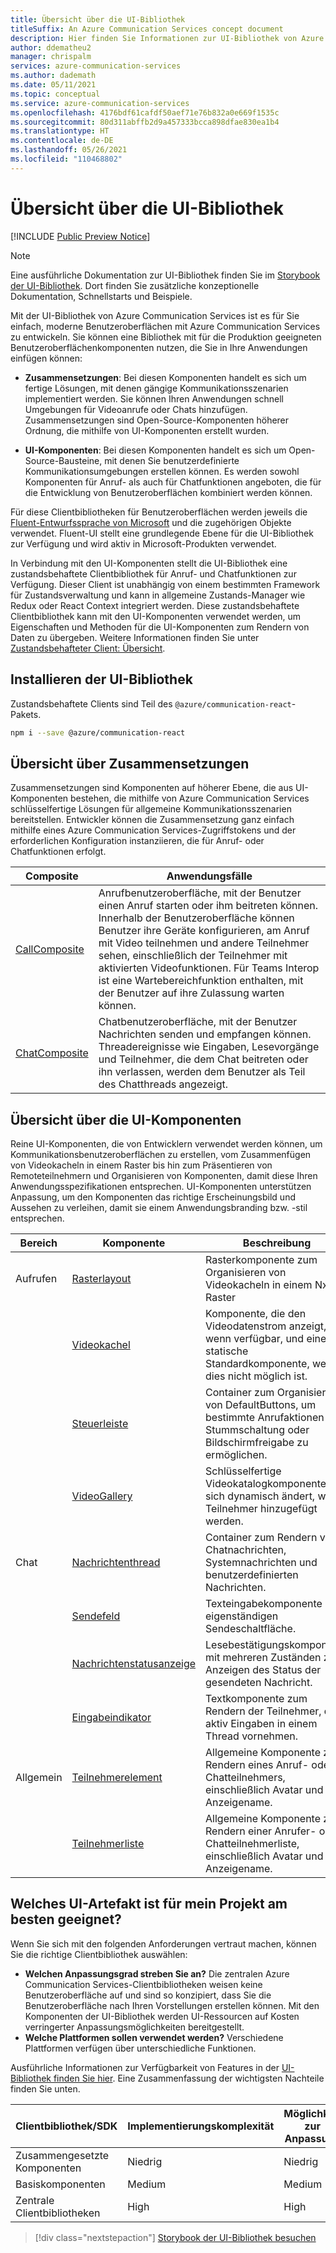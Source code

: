 ```yaml
---
title: Übersicht über die UI-Bibliothek
titleSuffix: An Azure Communication Services concept document
description: Hier finden Sie Informationen zur UI-Bibliothek von Azure Communication Services.
author: ddematheu2
manager: chrispalm
services: azure-communication-services
ms.author: dademath
ms.date: 05/11/2021
ms.topic: conceptual
ms.service: azure-communication-services
ms.openlocfilehash: 4176bdf61cafdf50aef71e76b832a0e669f1535c
ms.sourcegitcommit: 80d311abffb2d9a457333bcca898dfae830ea1b4
ms.translationtype: HT
ms.contentlocale: de-DE
ms.lasthandoff: 05/26/2021
ms.locfileid: "110468802"
---
```

# <a name="ui-library-overview"></a>Übersicht über die UI-Bibliothek

[!INCLUDE [Public Preview Notice](../../includes/public-preview-include.md)]

> [!NOTE]
> Eine ausführliche Dokumentation zur UI-Bibliothek finden Sie im [Storybook der UI-Bibliothek](https://azure.github.io/communication-ui-library). Dort finden Sie zusätzliche konzeptionelle Dokumentation, Schnellstarts und Beispiele.

Mit der UI-Bibliothek von Azure Communication Services ist es für Sie einfach, moderne Benutzeroberflächen mit Azure Communication Services zu entwickeln. Sie können eine Bibliothek mit für die Produktion geeigneten Benutzeroberflächenkomponenten nutzen, die Sie in Ihre Anwendungen einfügen können:

- **Zusammensetzungen**: Bei diesen Komponenten handelt es sich um fertige Lösungen, mit denen gängige Kommunikationsszenarien implementiert werden.
  Sie können Ihren Anwendungen schnell Umgebungen für Videoanrufe oder Chats hinzufügen.
  Zusammensetzungen sind Open-Source-Komponenten höherer Ordnung, die mithilfe von UI-Komponenten erstellt wurden.

- **UI-Komponenten**: Bei diesen Komponenten handelt es sich um Open-Source-Bausteine, mit denen Sie benutzerdefinierte Kommunikationsumgebungen erstellen können.
  Es werden sowohl Komponenten für Anruf- als auch für Chatfunktionen angeboten, die für die Entwicklung von Benutzeroberflächen kombiniert werden können.

Für diese Clientbibliotheken für Benutzeroberflächen werden jeweils die [Fluent-Entwurfssprache von Microsoft](https://developer.microsoft.com/fluentui/) und die zugehörigen Objekte verwendet. Fluent-UI stellt eine grundlegende Ebene für die UI-Bibliothek zur Verfügung und wird aktiv in Microsoft-Produkten verwendet.

In Verbindung mit den UI-Komponenten stellt die UI-Bibliothek eine zustandsbehaftete Clientbibliothek für Anruf- und Chatfunktionen zur Verfügung.
Dieser Client ist unabhängig von einem bestimmten Framework für Zustandsverwaltung und kann in allgemeine Zustands-Manager wie Redux oder React Context integriert werden.
Diese zustandsbehaftete Clientbibliothek kann mit den UI-Komponenten verwendet werden, um Eigenschaften und Methoden für die UI-Komponenten zum Rendern von Daten zu übergeben. Weitere Informationen finden Sie unter [Zustandsbehafteter Client: Übersicht](https://azure.github.io/communication-ui-library/?path=/story/stateful-client-what-is-stateful--page).

## <a name="installing-ui-library"></a>Installieren der UI-Bibliothek

Zustandsbehaftete Clients sind Teil des `@azure/communication-react`-Pakets. 

```bash
npm i --save @azure/communication-react
```

## <a name="composites-overview"></a>Übersicht über Zusammensetzungen

Zusammensetzungen sind Komponenten auf höherer Ebene, die aus UI-Komponenten bestehen, die mithilfe von Azure Communication Services schlüsselfertige Lösungen für allgemeine Kommunikationsszenarien bereitstellen.
Entwickler können die Zusammensetzung ganz einfach mithilfe eines Azure Communication Services-Zugriffstokens und der erforderlichen Konfiguration instanziieren, die für Anruf- oder Chatfunktionen erfolgt.

| Composite    | Anwendungsfälle  | 
| ------------ | ---------- |
| [CallComposite](https://azure.github.io/communication-ui-library/?path=/docs/composites-callcomposite--basic-example) | Anrufbenutzeroberfläche, mit der Benutzer einen Anruf starten oder ihm beitreten können. Innerhalb der Benutzeroberfläche können Benutzer ihre Geräte konfigurieren, am Anruf mit Video teilnehmen und andere Teilnehmer sehen, einschließlich der Teilnehmer mit aktivierten Videofunktionen. Für Teams Interop ist eine Wartebereichfunktion enthalten, mit der Benutzer auf ihre Zulassung warten können. |
| [ChatComposite](https://azure.github.io/communication-ui-library/?path=/docs/composites-chatcomposite--basic-example)    | Chatbenutzeroberfläche, mit der Benutzer Nachrichten senden und empfangen können. Threadereignisse wie Eingaben, Lesevorgänge und Teilnehmer, die dem Chat beitreten oder ihn verlassen, werden dem Benutzer als Teil des Chatthreads angezeigt.                                                                                                                          |

## <a name="ui-component-overview"></a>Übersicht über die UI-Komponenten

Reine UI-Komponenten, die von Entwicklern verwendet werden können, um Kommunikationsbenutzeroberflächen zu erstellen, vom Zusammenfügen von Videokacheln in einem Raster bis hin zum Präsentieren von Remoteteilnehmern und Organisieren von Komponenten, damit diese Ihren Anwendungsspezifikationen entsprechen.
UI-Komponenten unterstützen Anpassung, um den Komponenten das richtige Erscheinungsbild und Aussehen zu verleihen, damit sie einem Anwendungsbranding bzw. -stil entsprechen.

| Bereich    | Komponente    | Beschreibung       |
| ------- | ------------ | ----------------- |
| Aufrufen | [Rasterlayout](https://azure.github.io/communication-ui-library/?path=/story/ui-components-gridlayout--grid-layout-component)                | Rasterkomponente zum Organisieren von Videokacheln in einem NxN-Raster                                            |
|         | [Videokachel](https://azure.github.io/communication-ui-library/?path=/story/ui-components-videotile--video-tile-component)                   | Komponente, die den Videodatenstrom anzeigt, wenn verfügbar, und eine statische Standardkomponente, wenn dies nicht möglich ist.        |
|         | [Steuerleiste](https://azure.github.io/communication-ui-library/?path=/story/ui-components-controlbar--control-bar-component)                | Container zum Organisieren von DefaultButtons, um bestimmte Anrufaktionen wie Stummschaltung oder Bildschirmfreigabe zu ermöglichen. |
|         | [VideoGallery](https://azure.github.io/communication-ui-library/?path=/story/ui-components-video-gallery--video-gallery)                                           | Schlüsselfertige Videokatalogkomponente, die sich dynamisch ändert, wenn Teilnehmer hinzugefügt werden.               |
| Chat    | [Nachrichtenthread](https://azure.github.io/communication-ui-library/?path=/story/ui-components-messagethread--message-thread-component)       | Container zum Rendern von Chatnachrichten, Systemnachrichten und benutzerdefinierten Nachrichten.                          |
|         | [Sendefeld](https://azure.github.io/communication-ui-library/?path=/story/ui-components-sendbox--send-box-component)                         | Texteingabekomponente mit eigenständigen Sendeschaltfläche.                                                   |
|         | [Nachrichtenstatusanzeige](https://azure.github.io/communication-ui-library/?path=/story/ui-components-message-status-indicator--message-status-indicator)        | Lesebestätigungskomponente mit mehreren Zuständen zum Anzeigen des Status der gesendeten Nachricht.                                   |
|         | [Eingabeindikator](https://azure.github.io/communication-ui-library/?path=/story/ui-components-typingindicator--typing-indicator-component) | Textkomponente zum Rendern der Teilnehmer, die aktiv Eingaben in einem Thread vornehmen.                      |
| Allgemein  | [Teilnehmerelement](https://azure.github.io/communication-ui-library/?path=/story/ui-components-participantitem--participant-item-component) | Allgemeine Komponente zum Rendern eines Anruf- oder Chatteilnehmers, einschließlich Avatar und Anzeigename.            |
|         | [Teilnehmerliste](https://azure.github.io/communication-ui-library/?path=/story/ui-components-participant-list--participant-list)                                 | Allgemeine Komponente zum Rendern einer Anrufer- oder Chatteilnehmerliste, einschließlich Avatar und Anzeigename.       |


## <a name="what-ui-artifact-is-best-for-my-project"></a>Welches UI-Artefakt ist für mein Projekt am besten geeignet?

Wenn Sie sich mit den folgenden Anforderungen vertraut machen, können Sie die richtige Clientbibliothek auswählen:

- **Welchen Anpassungsgrad streben Sie an?** Die zentralen Azure Communication Services-Clientbibliotheken weisen keine Benutzeroberfläche auf und sind so konzipiert, dass Sie die Benutzeroberfläche nach Ihren Vorstellungen erstellen können. Mit den Komponenten der UI-Bibliothek werden UI-Ressourcen auf Kosten verringerter Anpassungsmöglichkeiten bereitgestellt.
- **Welche Plattformen sollen verwendet werden?** Verschiedene Plattformen verfügen über unterschiedliche Funktionen.

Ausführliche Informationen zur Verfügbarkeit von Features in der [UI-Bibliothek finden Sie hier](https://azure.github.io/communication-ui-library/?path=/story/use-cases--page). Eine Zusammenfassung der wichtigsten Nachteile finden Sie unten.

| Clientbibliothek/SDK  | Implementierungskomplexität | Möglichkeit zur Anpassung | Aufrufen | Chat | [Teams-Interoperabilität](../teams-interop.md) |
| --------------------- | ------------------------- | --------------------- | ------- | ---- | ----------------------------------------------------------------------------------------------------- |
| Zusammengesetzte Komponenten  | Niedrig                       | Niedrig                   | ✔       | ✔    | ✔                                                                                                     |
| Basiskomponenten       | Medium                    | Medium                | ✔       | ✔    | ✔                                                                                                     |
| Zentrale Clientbibliotheken | High                      | High                  | ✔       | ✔    | ✔                                                                                                     |

> [!div class="nextstepaction"]
> [Storybook der UI-Bibliothek besuchen](https://azure.github.io/communication-ui-library)
